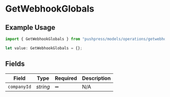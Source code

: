 # GetWebhookGlobals

## Example Usage

```typescript
import { GetWebhookGlobals } from "pushpress/models/operations/getwebhook.js";

let value: GetWebhookGlobals = {};
```

## Fields

| Field              | Type               | Required           | Description        |
| ------------------ | ------------------ | ------------------ | ------------------ |
| `companyId`        | *string*           | :heavy_minus_sign: | N/A                |
